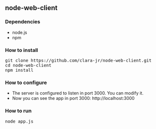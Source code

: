 ## node-web-client

### Dependencies

- node.js
- npm

### How to install

<pre>
git clone https://github.com/clara-jr/node-web-client.git
cd node-web-client
npm install
</pre>

### How to configure

+ The server is configured to listen in port 3000. You can modify it.
+ Now you can see the app in port 3000: http://localhost:3000

### How to run

<pre>
node app.js
</pre>
